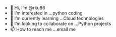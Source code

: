 - 👋 Hi, I’m @rku86
- 👀 I’m interested in ...python coding
- 🌱 I’m currently learning ...Cloud technologies
- 💞️ I’m looking to collaborate on ...Python projects
- 📫 How to reach me ...email me

<!---
rku86/rku86 is a ✨ special ✨ repository because its `README.md` (this file) appears on your GitHub profile.
You can click the Preview link to take a look at your changes.
--->

